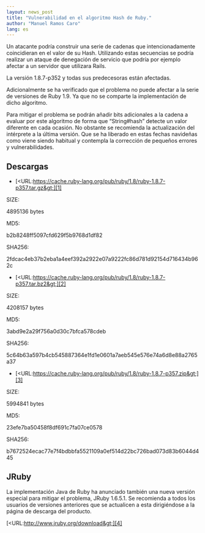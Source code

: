 ```yaml
---
layout: news_post
title: "Vulnerabilidad en el algoritmo Hash de Ruby."
author: "Manuel Ramos Caro"
lang: es
---
```


Un atacante podría construir una serie de cadenas que intencionadamente
coincidieran en el valor de su Hash. Utilizando estas secuencias se
podría realizar un ataque de denegación de servicio que podría por
ejemplo afectar a un servidor que utilizara Rails.

La versión 1.8.7-p352 y todas sus predecesoras están afectadas.

Adicionalmente se ha verificado que el problema no puede afectar a la
serie de versiones de Ruby 1.9. Ya que no se comparte la implementación
de dicho algoritmo.

Para mitigar el problema se podrán añadir bits adicionales a la cadena a
evaluar por este algoritmo de forma que “String#hash” detecte un valor
diferente en cada ocasión. No obstante se recomienda la actualización
del intérprete a la última versión. Que se ha liberado en estas fechas
navideñas como viene siendo habitual y contempla la corrección de
pequeños errores y vulnerabilidades.

## Descargas

* [&lt;URL:https://cache.ruby-lang.org/pub/ruby/1.8/ruby-1.8.7-p357.tar.gz&gt;][1]

SIZE:

4895136 bytes

MD5:

b2b8248ff5097cfd629f5b9768d1df82

SHA256:

2fdcac4eb37b2eba1a4eef392a2922e07a9222fc86d781d92154d716434b962c

* [&lt;URL:https://cache.ruby-lang.org/pub/ruby/1.8/ruby-1.8.7-p357.tar.bz2&gt;][2]

SIZE:

4208157 bytes

MD5:

3abd9e2a29f756a0d30c7bfca578cdeb

SHA256:

5c64b63a597b4cb545887364e1fd1e0601a7aeb545e576e74a6d8e88a2765a37

* [&lt;URL:https://cache.ruby-lang.org/pub/ruby/1.8/ruby-1.8.7-p357.zip&gt;][3]

SIZE:

5994841 bytes

MD5:

23efe7ba50458f8df691c7fa07ce0578

SHA256:

b7672524ecac77e7f4bdbbfa5521109a0ef514d22bc726bad073d83b6044d445

## JRuby

La implementación Java de Ruby ha anunciado también una nueva versión
especial para mitigar el problema, JRuby 1.6.5.1. Se recomienda a todos
los usuarios de versiones anteriores que se actualicen a esta
dirigiéndose a la página de descarga del producto.

[&lt;URL:http://www.jruby.org/download&gt;][4]



[1]: https://cache.ruby-lang.org/pub/ruby/1.8/ruby-1.8.7-p357.tar.gz
[2]: https://cache.ruby-lang.org/pub/ruby/1.8/ruby-1.8.7-p357.tar.bz2
[3]: https://cache.ruby-lang.org/pub/ruby/1.8/ruby-1.8.7-p357.zip
[4]: http://www.jruby.org/download
